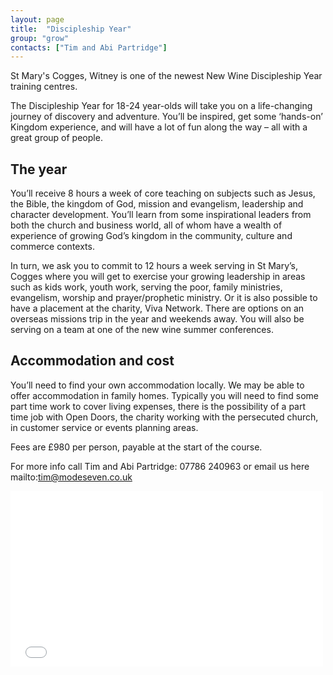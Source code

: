 ```yaml
---
layout: page
title:  "Discipleship Year"
group: "grow"
contacts: ["Tim and Abi Partridge"]
---
```


St Mary's Cogges, Witney is one of the newest New Wine Discipleship Year training centres.

The Discipleship Year for 18-24 year-olds will take you on a life-changing journey of discovery and adventure. You’ll be inspired, get some ‘hands-on’ Kingdom experience, and will have a lot of fun along the way – all with a great group of people.

## The year

You’ll receive 8 hours a week of core teaching on subjects such as Jesus, the Bible, the kingdom of God, mission and evangelism, leadership and character development. You’ll learn from some inspirational leaders from both the church and business world, all of whom have a wealth of experience of growing God’s kingdom in the community, culture and commerce contexts.

In turn, we ask you to commit to 12 hours a week serving in St Mary’s, Cogges where you will get to exercise your growing leadership in areas such as kids work, youth work, serving the poor, family ministries, evangelism, worship and prayer/prophetic ministry. Or it is also possible to have a placement at the charity, Viva Network. There are options on an overseas missions trip in the year and weekends away. You will also be serving on a team at one of the new wine summer conferences.

## Accommodation and cost

You’ll need to find your own accommodation locally. We may be able to offer accommodation in family homes. Typically you will need to find some part time work to cover living expenses, there is the possibility of a part time job with Open Doors, the charity working with the persecuted church, in customer service or events planning areas. 

Fees are £980 per person, payable at the start of the course.

For more info call Tim and Abi Partridge: 07786 240963 or email us here mailto:tim@modeseven.co.uk

<iframe src="//player.vimeo.com/video/101523122" width="500" height="281" frameborder="0" webkitallowfullscreen mozallowfullscreen allowfullscreen></iframe>
